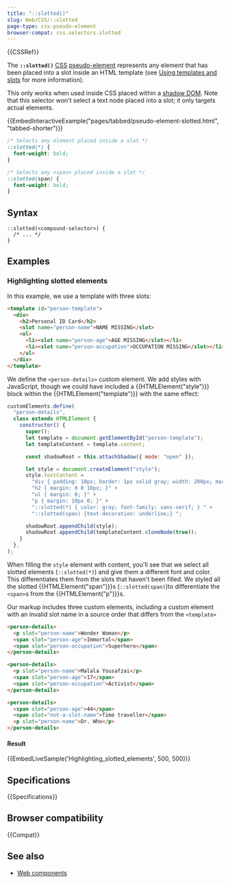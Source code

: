 ```yaml
---
title: "::slotted()"
slug: Web/CSS/::slotted
page-type: css-pseudo-element
browser-compat: css.selectors.slotted
---
```


{{CSSRef}}

The **`::slotted()`** [CSS](/en-US/docs/Web/CSS) [pseudo-element](/en-US/docs/Web/CSS/Pseudo-elements) represents any element that has been placed into a slot inside an HTML template (see [Using templates and slots](/en-US/docs/Web/API/Web_components/Using_templates_and_slots) for more information).

This only works when used inside CSS placed within a [shadow DOM](/en-US/docs/Web/API/Web_components/Using_shadow_DOM). Note that this selector won't select a text node placed into a slot; it only targets actual elements.

{{EmbedInteractiveExample("pages/tabbed/pseudo-element-slotted.html", "tabbed-shorter")}}

```css
/* Selects any element placed inside a slot */
::slotted(*) {
  font-weight: bold;
}

/* Selects any <span> placed inside a slot */
::slotted(span) {
  font-weight: bold;
}
```

## Syntax

```css-nolint
::slotted(<compound-selector>) {
  /* ... */
}
```

## Examples

### Highlighting slotted elements

In this example, we use a template with three slots:

```html
<template id="person-template">
  <div>
    <h2>Personal ID Card</h2>
    <slot name="person-name">NAME MISSING</slot>
    <ul>
      <li><slot name="person-age">AGE MISSING</slot></li>
      <li><slot name="person-occupation">OCCUPATION MISSING</slot></li>
    </ul>
  </div>
</template>
```

We define the `<person-details>` custom element. We add styles with JavaScript, though we could have included a {{HTMLElement("style")}} block within the {{HTMLElement("template")}} with the same effect:

```js
customElements.define(
  "person-details",
  class extends HTMLElement {
    constructor() {
      super();
      let template = document.getElementById("person-template");
      let templateContent = template.content;

      const shadowRoot = this.attachShadow({ mode: "open" });

      let style = document.createElement("style");
      style.textContent =
        "div { padding: 10px; border: 1px solid gray; width: 200px; margin: 10px; }" +
        "h2 { margin: 0 0 10px; }" +
        "ul { margin: 0; }" +
        "p { margin: 10px 0; }" +
        "::slotted(*) { color: gray; font-family: sans-serif; } " +
        "::slotted(span) {text-decoration: underline;} ";

      shadowRoot.appendChild(style);
      shadowRoot.appendChild(templateContent.cloneNode(true));
    }
  },
);
```

When filling the `style` element with content, you'll see that we select all slotted elements (`::slotted(*)`) and give them a different font and color. This differentiates them from the slots that haven't been filled. We styled all the slotted {{HTMLElement("span")}}s (`::slotted(span)`)to differentiate the `<span>`s from the {{HTMLElement("p")}}s.

Our markup includes three custom elements, including a custom element with an invalid slot name in a source order that differs from the `<template>`

```html
<person-details>
  <p slot="person-name">Wonder Woman</p>
  <span slot="person-age">Immortal</span>
  <span slot="person-occupation">Superhero</span>
</person-details>

<person-details>
  <p slot="person-name">Malala Yousafzai</p>
  <span slot="person-age">17</span>
  <span slot="person-occupation">Activist</span>
</person-details>

<person-details>
  <span slot="person-age">44</span>
  <span slot="not-a-slot-name">Time traveller</span>
  <p slot="person-name">Dr. Who</p>
</person-details>
```

#### Result

{{EmbedLiveSample('Highlighting_slotted_elements', 500, 500)}}

## Specifications

{{Specifications}}

## Browser compatibility

{{Compat}}

## See also

- [Web components](/en-US/docs/Web/API/Web_components)

